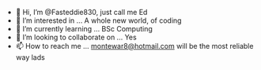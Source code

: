 - 👋 Hi, I’m @Fasteddie830, just call me Ed 
- 👀 I’m interested in ... A whole new world, of coding
- 🌱 I’m currently learning ... BSc Computing 
- 💞️ I’m looking to collaborate on ... Yes
- 📫 How to reach me ... montewar8@hotmail.com will be the most reliable way lads

<!---
Fasteddie830/Fasteddie830 is a ✨ special ✨ repository because its `README.md` (this file) appears on your GitHub profile.
You can click the Preview link to take a look at your changes.
--->
